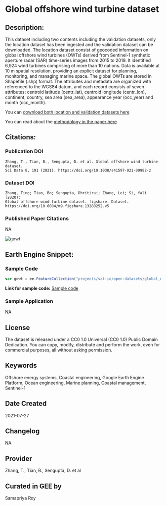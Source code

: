 
# Global offshore wind turbine dataset

## Description:

This dataset including two contents including the validation datasets, only the location dataset has been ingested and the validation dataset can be downloaded. The location dataset consist of geocoded information on global offshore wind turbines (OWTs) derived from Sentinel-1 synthetic aperture radar (SAR) time-series images from 2015 to 2019. It identified 6,924 wind turbines comprising of more than 10 nations. Data is available at 10 m spatial resolution, providing an explicit dataset for planning, monitoring, and managing marine space. The global OWTs are stored in Shapefile (.shp) format. The attributes and metadata are organized with referenced to the WGS84 datum, and each record consists of seven attributes: centroid latitude (centr_lat), centroid longitude (centr_lon), continent, country, sea area (sea_area), appearance year (occ_year) and month (occ_month).

You can [download both location and validation datasets here](https://figshare.com/articles/dataset/Global_offshore_wind_farm_dataset/13280252/5)

You can read about the [methodology in the paper here](https://www.nature.com/articles/s41597-021-00982-z)

## Citations:

### Publication DOI

```
Zhang, T., Tian, B., Sengupta, D. et al. Global offshore wind turbine dataset.
Sci Data 8, 191 (2021). https://doi.org/10.1038/s41597-021-00982-z
```

### Dataset DOI

```
Zhang, Ting; Tian, Bo; Sengupta, Dhritiraj; Zhang, Lei; Si, Yali (2020):
Global offshore wind turbine dataset. figshare. Dataset.
https://doi.org/10.6084/m9.figshare.13280252.v5
```

### Published Paper Citations

NA

![gowt](https://user-images.githubusercontent.com/6677629/127196145-c23773b5-b7fd-4f71-92df-45a3e41b0aaf.gif)

## Earth Engine Snippet:

### Sample Code

```js
var gowt = ee.FeatureCollection("projects/sat-io/open-datasets/global_offshore_wind_turbine_v1-3");
```

**Link for sample code:** [Sample code](https://code.earthengine.google.com/?scriptPath=users/sat-io/awesome-gee-catalog-examples:global-utilities-assets-amenities/GLOBAL-OFFSHORE-WIND-TURBINES)

### Sample Application

NA

## License

The dataset is released under a CC0 1.0 Universal (CC0 1.0) Public Domain Dedication. You can copy, modify, distribute and perform the work, even for commercial purposes, all without asking permission.

## Keywords

Offshore energy systems, Coastal engineering, Google Earth Engine Platform, Ocean engineering, Marine planning, Coastal management, Sentinel-1

## Date Created

2021-07-27

## Changelog

NA

## Provider

Zhang, T., Tian, B., Sengupta, D. et al

## Curated in GEE by
Samapriya Roy
